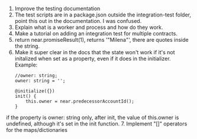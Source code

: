 1. Improve the testing documentation 
2. The test scripts are in a package.json outside the integration-test folder, point this out in the documentation. I was confused.
3. Explain what is a worker and process and how do they work. 
4. Make a tutorial on adding an integration test for multiple contracts. 
5. return near.promiseResult(1), returns '"Milena"', there are quotes inside the string.
6. Make it super clear in the docs that the state won't work if it's not initalized when set as a property, even if it does in the initializer. 
   Example: 
    ```
    //owner: string;
    owner: string = '';

    @initialize({})
    init() {
        this.owner = near.predecessorAccountId();
    }

    ```
if the property is owner: string only, after init, the value of this.owner is undefined, although it's set in the init function. 
7. Implement "[]" operators for the maps/dictionaries